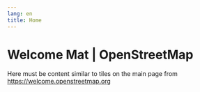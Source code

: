 ```yaml
---
lang: en
title: Home
---
```

# Welcome Mat | OpenStreetMap

Here must be content similar to tiles on the main page from <https://welcome.openstreetmap.org>
